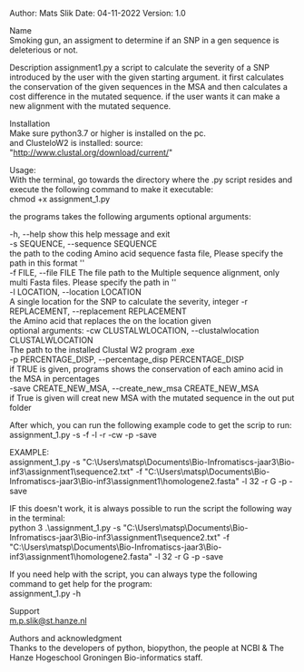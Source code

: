 Author: Mats Slik
Date: 04-11-2022
Version: 1.0  
  
  
Name  
Smoking gun, an assigment to determine if an SNP in a gen sequence is deleterious or not.  
  
  
Description
assignment1.py a script to calculate the severity of a SNP introduced by the user with the given starting argument.
it first calculates the conservation of the given sequences in the MSA and then calculates a cost difference in the mutated sequence.
if the user wants it can make a new alignment with the mutated sequence.

  
  
Installation   
Make sure python3.7 or higher is installed on the pc.  
and ClusteloW2 is installed: source: "http://www.clustal.org/download/current/"  
  
  
Usage:  
With the terminal, go towards the directory where the .py script resides and execute the following command to make it executable:  
chmod +x assignment_1.py   
  
the programs takes the following arguments optional arguments:  
    
  -h, --help            show this help message and exit  
  -s SEQUENCE, --sequence SEQUENCE  
                        the path to the coding Amino acid sequence fasta file, Please specify the path in this format '<path>'  
  -f FILE, --file FILE  The file path to the Multiple sequence alignment, only multi Fasta files. Please specify the path in '<path>'  
  -l LOCATION, --location LOCATION  
                        A single location for the SNP to calculate the severity, integer
  -r REPLACEMENT, --replacement REPLACEMENT   
                        the Amino acid that replaces the on the location given  
optional arguments:
  -cw CLUSTALWLOCATION, --clustalwlocation CLUSTALWLOCATION  
                        The path to the installed Clustal W2 program .exe  
  -p PERCENTAGE_DISP, --percentage_disp PERCENTAGE_DISP  
                        if TRUE is given, programs shows the conservation of each amino acid in the MSA in percentages  
  -save CREATE_NEW_MSA, --create_new_msa CREATE_NEW_MSA  
                        if True is given will creat new MSA with the mutated sequence in the out put folder  
  
  
After which, you can run the following example code to get the scrip to run:  
assignment_1.py -s <path to mRNA sequence> -f <path to protein multifasta> -l <position of SNP> -r <Nuc change to> -cw <path to clustalW.exe> -p -save
  
EXAMPLE:  
assignment_1.py -s "C:\Users\matsp\Documents\Bio-Infromatiscs-jaar3\Bio-inf3\assignment1\sequence2.txt" -f "C:\Users\matsp\Documents\Bio-Infromatiscs-jaar3\Bio-inf3\assignment1\homologene2.fasta" -l 32 -r G -p -save  
  
  
IF this doesn't work, it is always possible to run the script the following way in the terminal:  
 python 3 .\assignment_1.py -s "C:\Users\matsp\Documents\Bio-Infromatiscs-jaar3\Bio-inf3\assignment1\sequence2.txt" -f "C:\Users\matsp\Documents\Bio-Infromatiscs-jaar3\Bio-inf3\assignment1\homologene2.fasta" -l 32 -r G -p -save  
  
If you need help with the script, you can always type the following command to get help for the program:  
assignment_1.py -h  
  
  
Support  
m.p.slik@st.hanze.nl  
  
  
Authors and acknowledgment  
Thanks to the developers of python, biopython, the people at NCBI & The Hanze Hogeschool Groningen Bio-informatics staff.  
